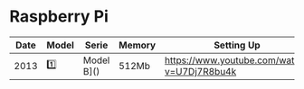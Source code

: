 # Raspberry Pi

| Date | Model | Serie      | Memory | Setting Up                                        |
|------|-------|------------|--------|---------------------------------------------------|
| 2013 | :one: | Model B]() | 512Mb  | https://www.youtube.com/watch?v=U7Dj7R8bu4k       |

